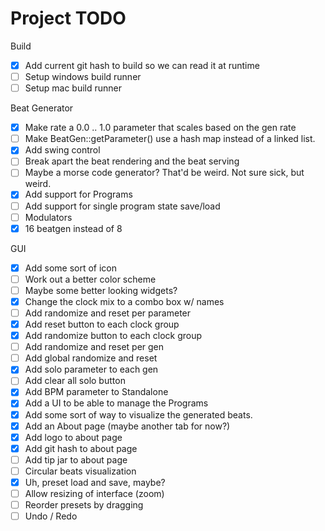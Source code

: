 # Project TODO

Build

- [x] Add current git hash to build so we can read it at runtime
- [ ] Setup windows build runner
- [ ] Setup mac build runner

Beat Generator

- [x] Make rate a 0.0 .. 1.0 parameter that scales based on the gen rate
- [ ] Make BeatGen::getParameter() use a hash map instead of a linked list.
- [x] Add swing control
- [ ] Break apart the beat rendering and the beat serving
- [ ] Maybe a morse code generator?  That'd be weird.  Not sure sick, but weird.
- [x] Add support for Programs
- [ ] Add support for single program state save/load
- [ ] Modulators
- [x] 16 beatgen instead of 8
  
GUI

- [x] Add some sort of icon
- [ ] Work out a better color scheme
- [ ] Maybe some better looking widgets?
- [x] Change the clock mix to a combo box w/ names
- [ ] Add randomize and reset per parameter
- [X] Add reset button to each clock group
- [x] Add randomize button to each clock group
- [ ] Add randomize and reset per gen
- [ ] Add global randomize and reset
- [x] Add solo parameter to each gen
- [ ] Add clear all solo button
- [x] Add BPM parameter to Standalone
- [x] Add a UI to be able to manage the Programs
- [x] Add some sort of way to visualize the generated beats.
- [x] Add an About page (maybe another tab for now?)
- [x] Add logo to about page
- [x] Add git hash to about page
- [ ] Add tip jar to about page
- [ ] Circular beats visualization
- [x] Uh, preset load and save, maybe?
- [ ] Allow resizing of interface (zoom)
- [ ] Reorder presets by dragging
- [ ] Undo / Redo
